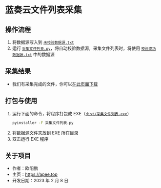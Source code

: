 # 蓝奏云文件列表采集

## 操作流程

1. 将数据源写入到 [`未校验数据源.txt`](数据源/未校验数据源.txt)
2. 运行 [`采集文件列表.py`](采集文件列表.py)，将自动校验数据源，采集文件列表时，将使用 [`校验成功数据源.txt`](数据源/校验成功数据源.txt) 中的数据源

## 采集结果

- 我们有采集完成的文件，你可以[在此页面下载](https://github.com/oyps/lanzou-collect/releases)

## 打包与使用

1. 运行下面的命令，将程序打包成 EXE（[`dist/采集文件列表.exe`](dist/采集文件列表.exe)）
    ```bash
    pyinstaller -F 采集文件列表.py
    ```
2. 将数据源文件夹放到 EXE 所在目录
3. 双击运行 EXE 程序

## 关于项目

- 作者：欧阳鹏
- 主页：https://apee.top
- 开发日期：2023 年 2 月 8 日